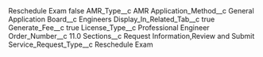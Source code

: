 <?xml version="1.0" encoding="UTF-8"?>
<CustomMetadata xmlns="http://soap.sforce.com/2006/04/metadata" xmlns:xsi="http://www.w3.org/2001/XMLSchema-instance" xmlns:xsd="http://www.w3.org/2001/XMLSchema">
    <label>Reschedule Exam</label>
    <protected>false</protected>
    <values>
        <field>AMR_Type__c</field>
        <value xsi:type="xsd:string">AMR</value>
    </values>
    <values>
        <field>Application_Method__c</field>
        <value xsi:type="xsd:string">General Application</value>
    </values>
    <values>
        <field>Board__c</field>
        <value xsi:type="xsd:string">Engineers</value>
    </values>
    <values>
        <field>Display_In_Related_Tab__c</field>
        <value xsi:type="xsd:boolean">true</value>
    </values>
    <values>
        <field>Generate_Fee__c</field>
        <value xsi:type="xsd:boolean">true</value>
    </values>
    <values>
        <field>License_Type__c</field>
        <value xsi:type="xsd:string">Professional Engineer</value>
    </values>
    <values>
        <field>Order_Number__c</field>
        <value xsi:type="xsd:double">11.0</value>
    </values>
    <values>
        <field>Sections__c</field>
        <value xsi:type="xsd:string">Request Information,Review and Submit</value>
    </values>
    <values>
        <field>Service_Request_Type__c</field>
        <value xsi:type="xsd:string">Reschedule Exam</value>
    </values>
</CustomMetadata>
